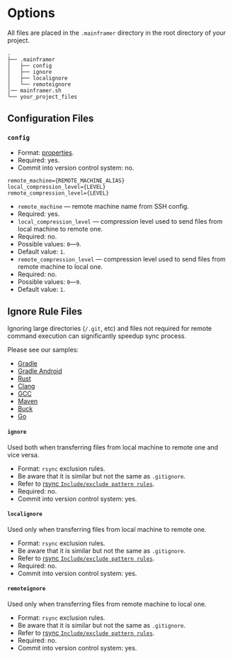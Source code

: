 # Options

All files are placed in the `.mainframer` directory
in the root directory of your project.

```
.
├── .mainframer
│   ├── config
│   ├── ignore
│   ├── localignore
│   └── remoteignore
│── mainframer.sh
└── your_project_files
```

## Configuration Files

### `config`

* Format: [properties](https://en.wikipedia.org/wiki/.properties).
* Required: yes.
* Commit into version control system: no.

```properties
remote_machine={REMOTE_MACHINE_ALIAS}
local_compression_level={LEVEL}
remote_compression_level={LEVEL}
```

* `remote_machine` — remote machine name from SSH config.
 * Required: yes.
* `local_compression_level` — compression level used to send files from local machine to remote one.
 * Required: no.
 * Possible values: `0`—`9`.
 * Default value: `1`.
* `remote_compression_level` — compression level used to send files from remote machine to local one.
 * Required: no.
 * Possible values: `0`—`9`.
 * Default value: `1`.
 
## Ignore Rule Files

Ignoring large directories (`/.git`, etc) and files not required for remote command execution can significantly speedup sync process.

Please see our samples:

* [Gradle](../samples/gradle)
* [Gradle Android](../samples/gradle-android)
* [Rust](../samples/rust)
* [Clang](../samples/clang)
* [GCC](../samples/gcc)
* [Maven](../samples/mvn)
* [Buck](../samples/buck)
* [Go](../samples/go)

#### `ignore`

Used both when transferring files from local machine to remote one and vice versa.

* Format: `rsync` exclusion rules.
 * Be aware that it is similar but not the same as `.gitignore`.
 * Refer to [rsync `Include/exclude pattern rules`](https://download.samba.org/pub/rsync/rsync.html).
* Required: no.
* Commit into version control system: yes.

#### `localignore`

Used only when transferring files from local machine to remote one.

* Format: `rsync` exclusion rules.
 * Be aware that it is similar but not the same as `.gitignore`.
 * Refer to [rsync `Include/exclude pattern rules`](https://download.samba.org/pub/rsync/rsync.html).
* Required: no.
* Commit into version control system: yes.

#### `remoteignore`

Used only when transferring files from remote machine to local one.

* Format: `rsync` exclusion rules.
 * Be aware that it is similar but not the same as `.gitignore`.
 * Refer to [rsync `Include/exclude pattern rules`](https://download.samba.org/pub/rsync/rsync.html).
* Required: no.
* Commit into version control system: yes.
